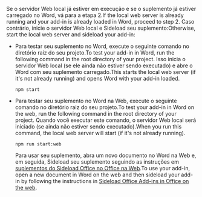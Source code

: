 <span data-ttu-id="399a4-101">Se o servidor Web local já estiver em execução e se o suplemento já estiver carregado no Word, vá para a etapa 2.</span><span class="sxs-lookup"><span data-stu-id="399a4-101">If the local web server is already running and your add-in is already loaded in Word, proceed to step 2.</span></span> <span data-ttu-id="399a4-102">Caso contrário, inicie o servidor Web local e Sideload seu suplemento:</span><span class="sxs-lookup"><span data-stu-id="399a4-102">Otherwise, start the local web server and sideload your add-in:</span></span> 

- <span data-ttu-id="399a4-103">Para testar seu suplemento no Word, execute o seguinte comando no diretório raiz do seu projeto.</span><span class="sxs-lookup"><span data-stu-id="399a4-103">To test your add-in in Word, run the following command in the root directory of your project.</span></span> <span data-ttu-id="399a4-104">Isso inicia o servidor Web local (se ele ainda não estiver sendo executado) e abre o Word com seu suplemento carregado.</span><span class="sxs-lookup"><span data-stu-id="399a4-104">This starts the local web server (if it's not already running) and opens Word with your add-in loaded.</span></span>

    ```command&nbsp;line
    npm start
    ```

- <span data-ttu-id="399a4-105">Para testar seu suplemento no Word na Web, execute o seguinte comando no diretório raiz do seu projeto.</span><span class="sxs-lookup"><span data-stu-id="399a4-105">To test your add-in in Word on the web, run the following command in the root directory of your project.</span></span> <span data-ttu-id="399a4-106">Quando você executar este comando, o servidor Web local será iniciado (se ainda não estiver sendo executado).</span><span class="sxs-lookup"><span data-stu-id="399a4-106">When you run this command, the local web server will start (if it's not already running).</span></span>

    ```command&nbsp;line
    npm run start:web
    ```

    <span data-ttu-id="399a4-107">Para usar seu suplemento, abra um novo documento no Word na Web e, em seguida, Sideload seu suplemento seguindo as instruções em [suplementos do Sideload Office no Office na Web](../testing/sideload-office-add-ins-for-testing.md#sideload-an-office-add-in-in-office-on-the-web).</span><span class="sxs-lookup"><span data-stu-id="399a4-107">To use your add-in, open a new document in Word on the web and then sideload your add-in by following the instructions in [Sideload Office Add-ins in Office on the web](../testing/sideload-office-add-ins-for-testing.md#sideload-an-office-add-in-in-office-on-the-web).</span></span>
